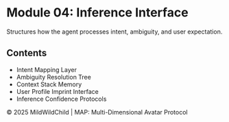 # Module 04: Inference Interface

Structures how the agent processes intent, ambiguity, and user expectation.

## Contents

- Intent Mapping Layer
- Ambiguity Resolution Tree
- Context Stack Memory
- User Profile Imprint Interface
- Inference Confidence Protocols

© 2025 MildWildChild | MAP: Multi-Dimensional Avatar Protocol